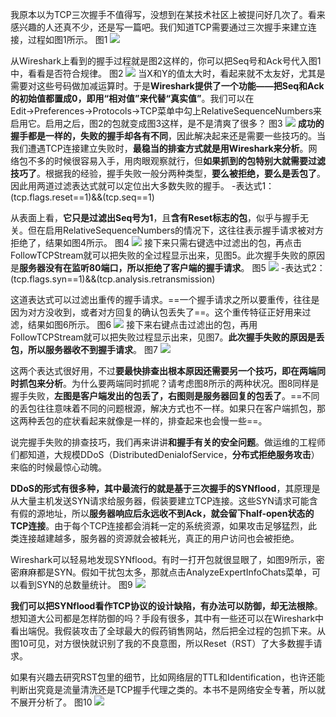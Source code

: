 我原本以为TCP三次握手不值得写，没想到在某技术社区上被提问好几次了。看来感兴趣的人还真不少，还是写一篇吧。我们知道TCP需要通过三次握手来建立连接，过程如图1所示。
图1
![](https://image-1307616428.cos.ap-beijing.myqcloud.com/Obsidian/202307071517731.png)

从Wireshark上看到的握手过程就是图2这样的，你可以把Seq号和Ack号代入图1中，看看是否符合规律。
图2
![](https://image-1307616428.cos.ap-beijing.myqcloud.com/Obsidian/202307071517207.png)
当X和Y的值太大时，看起来就不太友好，尤其是需要对这些号码做加减运算时。于是**Wireshark提供了一个功能——把Seq和Ack的初始值都置成0，即用“相对值”来代替“真实值”**。我们可以在Edit→Preferences→Protocols→TCP菜单中勾上RelativeSequenceNumbers来启用它。启用之后，图2的包就变成图3这样，是不是清爽了很多？
图3
![](https://image-1307616428.cos.ap-beijing.myqcloud.com/Obsidian/202307071518691.png)
**成功的握手都是一样的，失败的握手却各有不同**，因此解决起来还是需要一些技巧的。当我们遭遇TCP连接建立失败时，**最稳当的排查方式就是用Wireshark来分析**。网络包不多的时候很容易入手，用肉眼观察就行，但**如果抓到的包特别大就需要过滤技巧了**。根据我的经验，握手失败一般分两种类型，**要么被拒绝，要么是丢包了**。因此用两道过滤表达式就可以定位出大多数失败的握手。
-表达式1：(tcp.flags.reset==1)&&(tcp.seq==1)

从表面上看，**它只是过滤出Seq号为1**，且**含有Reset标志的包**，似乎与握手无关。但在启用RelativeSequenceNumbers的情况下，这往往表示握手请求被对方拒绝了，结果如图4所示。
图4
![](https://image-1307616428.cos.ap-beijing.myqcloud.com/Obsidian/202307071521554.png)
接下来只需右键选中过滤出的包，再点击FollowTCPStream就可以把失败的全过程显示出来，见图5。此次握手失败的原因是**服务器没有在监听80端口，所以拒绝了客户端的握手请求**。
图5
![](https://image-1307616428.cos.ap-beijing.myqcloud.com/Obsidian/202307071521601.png)
-表达式2：(tcp.flags.syn==1)&&(tcp.analysis.retransmission)

这道表达式可以过滤出重传的握手请求。==一个握手请求之所以要重传，往往是因为对方没收到，或者对方回复的确认包丢失了==。这个重传特征正好用来过滤，结果如图6所示。
图6
![](https://image-1307616428.cos.ap-beijing.myqcloud.com/Obsidian/202307071524262.png)
接下来右键点击过滤出的包，再用FollowTCPStream就可以把失败过程显示出来，见图7。**此次握手失败的原因是丢包，所以服务器收不到握手请求**。
图7
![](https://image-1307616428.cos.ap-beijing.myqcloud.com/Obsidian/202307071524892.png)

这两个表达式很好用，不过**要最快排查出根本原因还需要另一个技巧，即在两端同时抓包来分析**。为什么要两端同时抓呢？请考虑图8所示的两种状况。图8同样是握手失败，**左图是客户端发出的包丢了，右图则是服务器回复的包丢了**。==不同的丢包往往意味着不同的问题根源，解决方式也不一样。如果只在客户端抓包，那这两种丢包的症状看起来就像是一样的，排查起来也会慢一些==。

说完握手失败的排查技巧，我们再来讲讲**和握手有关的安全问题**。做运维的工程师们都知道，大规模DDoS（DistributedDenialofService，**分布式拒绝服务攻击**）来临的时候最惊心动魄。

**DDoS的形式有很多种，其中最流行的就是基于三次握手的SYNflood**，其原理是从大量主机发送SYN请求给服务器，假装要建立TCP连接。这些SYN请求可能含有假的源地址，所以**服务器响应后永远收不到Ack，就会留下half-open状态的TCP连接**。由于每个TCP连接都会消耗一定的系统资源，如果攻击足够猛烈，此类连接越建越多，服务器的资源就会被耗光，真正的用户访问也会被拒绝。

Wireshark可以轻易地发现SYNflood。有时一打开包就很显眼了，如图9所示，密密麻麻都是SYN。假如干扰包太多，那就点击AnalyzeExpertInfoChats菜单，可以看到SYN的总数量统计。
图9
![](https://image-1307616428.cos.ap-beijing.myqcloud.com/Obsidian/202307071527698.png)

**我们可以把SYNflood看作TCP协议的设计缺陷，有办法可以防御，却无法根除**。想知道大公司都是怎样防御的吗？手段有很多，其中有一些还可以在Wireshark中看出端倪。我假装攻击了全球最大的假药销售网站，然后把全过程的包抓下来。从图10可见，对方很快就识别了我的不良意图，所以Reset（RST）了大多数握手请求。

如果有兴趣去研究RST包里的细节，比如网络层的TTL和Identification，也许还能判断出究竟是流量清洗还是TCP握手代理之类的。本书不是网络安全专著，所以就不展开分析了。
图10
![](https://image-1307616428.cos.ap-beijing.myqcloud.com/Obsidian/202307071528349.png)
